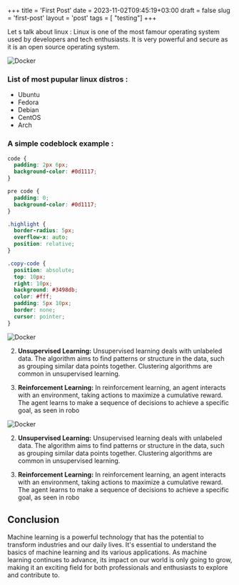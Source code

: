 +++
title = 'First Post'
date = 2023-11-02T09:45:19+03:00
draft = false
slug = 'first-post'
layout = 'post'
tags = [ "testing"]
+++

Let s talk about linux : Linux is one of the most famour operating system used by developers and tech enthusiasts. It is very powerful and secure as it is an open source operating system.<!--more-->


![Docker](/images/docker.jpg)


### List of most pupular linux distros :

- Ubuntu
- Fedora
- Debian
- CentOS
- Arch

### A simple codeblock example :

```css
code {
  padding: 2px 6px;
  background-color: #0d1117;
}

pre code {
  padding: 0;
  background-color: #0d1117;
}

.highlight {
  border-radius: 5px;
  overflow-x: auto;
  position: relative;
}

.copy-code {
  position: absolute;
  top: 10px;
  right: 10px;
  background: #3498db;
  color: #fff;
  padding: 5px 10px;
  border: none;
  cursor: pointer;
}
```



![Docker](/images/docker.jpg)



2. **Unsupervised Learning:** Unsupervised learning deals with unlabeled data. The algorithm aims to find patterns or structure in the data, such as grouping similar data points together. Clustering algorithms are common in unsupervised learning.

3. **Reinforcement Learning:** In reinforcement learning, an agent interacts with an environment, taking actions to maximize a cumulative reward. The agent learns to make a sequence of decisions to achieve a specific goal, as seen in robo


![Docker](/images/docker.jpg)



2. **Unsupervised Learning:** Unsupervised learning deals with unlabeled data. The algorithm aims to find patterns or structure in the data, such as grouping similar data points together. Clustering algorithms are common in unsupervised learning.

3. **Reinforcement Learning:** In reinforcement learning, an agent interacts with an environment, taking actions to maximize a cumulative reward. The agent learns to make a sequence of decisions to achieve a specific goal, as seen in robo



## Conclusion

Machine learning is a powerful technology that has the potential to transform industries and our daily lives. It's essential to understand the basics of machine learning and its various applications. As machine learning continues to advance, its impact on our world is only going to grow, making it an exciting field for both professionals and enthusiasts to explore and contribute to.
